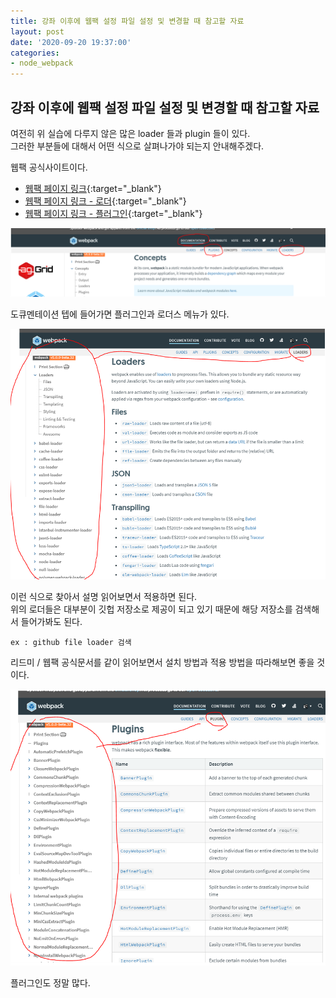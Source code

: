 ```yaml
---
title: 강좌 이후에 웹팩 설정 파일 설정 및 변경할 때 참고할 자료
layout: post
date: '2020-09-20 19:37:00'
categories:
- node_webpack
---
```


## 강좌 이후에 웹팩 설정 파일 설정 및 변경할 때 참고할 자료

여전히 위 실습에 다루지 않은 많은 loader 들과 plugin 들이 있다.  
그러한 부분들에 대해서 어떤 식으로 살펴나가야 되는지 안내해주겠다.

웹팩 공식사이트이다.

* [웹팩 페이지 링크](https://webpack.js.org/){:target="_blank"}
* [웹팩 페이지 링크 - 로더](https://webpack.js.org/loaders/){:target="_blank"}
* [웹팩 페이지 링크 - 플러그인](https://webpack.js.org/plugins/){:target="_blank"}

![](/static/img/node/webpack/image80.png)

도큐멘테이션 텝에 들어가면 플러그인과 로더스 메뉴가 있다.

![](/static/img/node/webpack/image81.png)

이런 식으로 찾아서 설명 읽어보면서 적용하면 된다.  
위의 로더들은 대부분이 깃헙 저장소로 제공이 되고 있기 때문에 해당 저장소를 검색해서 들어가봐도 된다.

```text
ex : github file loader 검색
```

리드미 / 웹팩 공식문서를 같이 읽어보면서 설치 방법과 적용 방법을 따라해보면 좋을 것이다.

![](/static/img/node/webpack/image82.png)

플러그인도 정말 많다.


